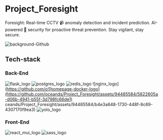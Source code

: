 # Project_Foresight
Foresight: Real-time CCTV 📹 anomaly detection and incident prediction. AI-powered 🧠  security for proactive threat prevention. Stay vigilant, stay secure. 

![background-Github](https://github.com/oceands/Project_Foresight/assets/94485584/1043b57c-cf37-44ab-ae1f-5b203c46171d)

## Tech-stack

### Back-End
![flask_logo](https://github.com/oceands/Project_Foresight/assets/94485584/ece76b80-6bdf-4b41-9411-04b6a2f7b486)
![postgres_logo](https://github.com/oceands/Project_Foresight/assets/94485584/e3795eaf-72d5-4cd1-9f77-2d5e0fbaa206)
![redis_logo](https://github.com/oceands/Project_Foresight/assets/94485584/a5d2f783-59a4-4e75-b963-bcdef195f635)
![nginx_logo](https://github.com/o![homepage-docker-logo](https://github.com/oceands/Project_Foresight/assets/94485584/5822605a-d06b-4941-b55f-3d798fc66de1)
ceands/Project_Foresight/assets/94485584/b4e3a648-1730-448f-8c69-4307170f9ea3)
![yolo_logo](https://github.com/oceands/Project_Foresight/assets/94485584/b2c752da-baf6-4a0f-9a81-ee5e676d4d8a)


### Front-End
![react_mui_logo](https://github.com/oceands/Project_Foresight/assets/94485584/c94e5610-29db-4551-b4cc-9c600ca4778d)
![sass_logo](https://github.com/oceands/Project_Foresight/assets/94485584/cbc357ff-ec2e-41e9-8c58-451228fb3386)





